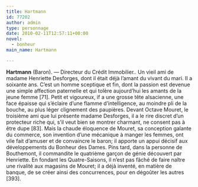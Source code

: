 ```yaml
---
title: Hartmann
id: 77202
author: admin
type: personnage
date: 2010-02-11T12:57:11+00:00
novel:
  - bonheur
main_name: Hartmann

---
```

**<a name="Hartmann (Baron)">Hartmann</a>** <a name="Hartmann (Baron)">(Baron)</a>. — Directeur du Crédit Immobilier.. Un vieil ami de madame Henriette Desforges, dont il était déjà l&rsquo;amant du vivant du mari. II a soixante ans. C&rsquo;est un homme sceptique et fin, dont la passion est devenue une simple affection paternelle et qui tolère aujourd&rsquo;hui les amants de la jeune femme [71]. Petit et vigoureux, if a une grosse tête alsacienne, une face épaisse qui s&rsquo;éclaire d&rsquo;une flamme d&rsquo;intelligence, au moindre pli de la bouche, au plus léger clignement des paupières. Devant Octave Mouret, le troisième ami que lui présente madame Desforges, il a le rire discret d&rsquo;un protecteur riche qui, s&rsquo;il veut bien se montrer charmant, ne consent pas à être dupe [83]. Mais la chaude éloquence de Mouret, sa conception galante du commerce, son invention d&rsquo;une mécanique à manger les femmes, ont vile fait d&rsquo;amuser et de convaincre le baron; il apporte un appui décisif aux développements du Bonheur des Dames. Pins tard, dans la personne de Bouthemont, il commandite le quatrième garçon de génie découvert par Henriette. En fondant les Quatre-Saisons, il n&rsquo;est pas fâché de faire naître une rivalité aux magasins de Mouret; il a déjà inventé, en matière de banque, de se créer ainsi des concurrences, pour en dégoûter les autres [393]. 